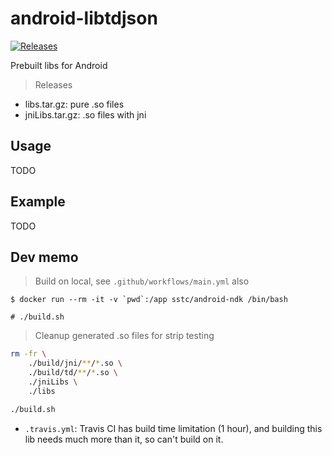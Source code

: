 # android-libtdjson

[![Releases](https://github.com/up9cloud/android-libtdjson/actions/workflows/main.yml/badge.svg)](https://github.com/up9cloud/android-libtdjson/actions/workflows/main.yml)

Prebuilt libs for Android

> Releases

- libs.tar.gz: pure .so files
- jniLibs.tar.gz: .so files with jni

## Usage

TODO

## Example

TODO

## Dev memo

> Build on local, see `.github/workflows/main.yml` also

```console
$ docker run --rm -it -v `pwd`:/app sstc/android-ndk /bin/bash

# ./build.sh
```

> Cleanup generated .so files for strip testing

```bash
rm -fr \
    ./build/jni/**/*.so \
    ./build/td/**/*.so \
    ./jniLibs \
    ./libs

./build.sh
```

- `.travis.yml`: Travis CI has build time limitation (1 hour), and building this lib needs much more than it, so can't build on it.
